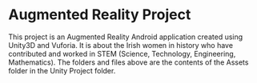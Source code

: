 # Augmented Reality Project
This project is an Augmented Reality Android application created using Unity3D and Vuforia.
It is about the Irish women in history who have contributed and worked in STEM (Science, Technology, Engineering, Mathematics).
The folders and files above are the contents of the Assets folder in the Unity Project folder.
